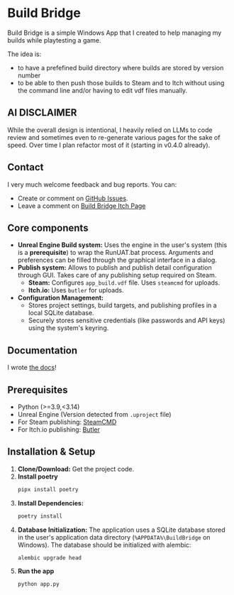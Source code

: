 # Build Bridge

Build Bridge is a simple Windows App that I created to help managing my builds while playtesting a game. 

The idea is:
- to have a prefefined build directory where builds are stored by version number
- to be able to then push those builds to Steam and to Itch without using the command line and/or having to edit vdf files manually.

## AI DISCLAIMER

While the overall design is intentional, I heavily relied on LLMs to code review and sometimes even to re-generate various pages for the sake of speed. Over time I plan refactor most of it (starting in v0.4.0 already).

## Contact

I very much welcome feedback and bug reports. You can:
- Create or comment on [GitHub Issues](https://github.com/Collederas/build-bridge/issues).
- Leave a comment on [Build Bridge Itch Page](https://collederas.itch.io/build-bridge)

## Core components

* **Unreal Engine Build system:** Uses the engine in the user's system (this is a **prerequisite**) to wrap the RunUAT.bat process. Arguments and preferences can be filled through the graphical interface in a dialog.
* **Publish system:** Allows to publish and publish detail configuration through GUI. Takes care of any publishing setup required on Steam.
    * **Steam:** Configures `app_build.vdf` file. Uses `steamcmd` for uploads.
    * **Itch.io:** Uses `butler` for uploads.
* **Configuration Management:**
    * Stores project settings, build targets, and publishing profiles in a local SQLite database.
    * Securely stores sensitive credentials (like passwords and API keys) using the system's keyring.

## Documentation

I wrote [the docs](https://collederas.github.io/build-bridge/)!

## Prerequisites

* Python (>=3.9,<3.14)
* Unreal Engine (Version detected from `.uproject` file)
* For Steam publishing: [SteamCMD](https://developer.valvesoftware.com/wiki/SteamCMD#Downloading_SteamCMD)
* For Itch.io publishing: [Butler](https://itchio.itch.io/butler)

## Installation & Setup

1.  **Clone/Download:** Get the project code.
2. **Install poetry**
    ```bash
    pipx install poetry
    ```
2.  **Install Dependencies:**
    ```bash
    poetry install
    ```
3.  **Database Initialization:** The application uses a SQLite database stored in the user's application data directory (`%APPDATA%\BuildBridge` on Windows). The database should be initialized with alembic:
    ```
    alembic upgrade head
    ```
5. **Run the app**
   ```bash
   python app.py
   ```
